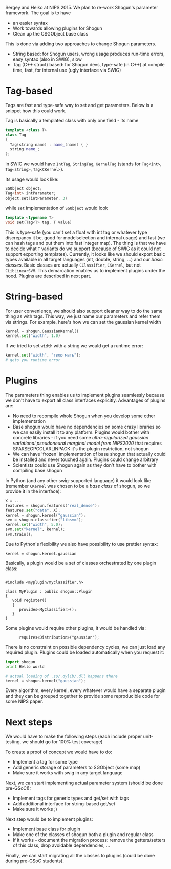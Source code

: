 Sergey and Heiko at NIPS 2015. We plan to re-work Shogun's parameter framework. The goal is to have

 * an easier syntax
 * Work towards allowing plugins for Shogun
 * Clean up the CSGObject base class

This is done via adding two approaches to change Shogun parameters.
 * String based: for Shogun users, wrong usage produces run-time errors, easy syntax (also in SWIG), slow
 * Tag (C++ struct) based: for Shogun devs, type-safe (in C++) at compile time, fast, for internal use (ugly interface via SWIG)

Tag-based
=========

Tags are fast and type-safe way to set and get parameters. Below is a snippet how this could work.

Tag is basically a templated class with only one field - its name
```cpp
template <class T>
class Tag 
{
  Tag(string name) : name_(name) { }
  string name_;
};
```
in SWIG we would have `IntTag`, `StringTag`, `KernelTag` (stands for `Tag<int>`, `Tag<string>`, `Tag<CKernel>`).

Its usage would look like: 
```cpp
SGObject object;
Tag<int> intParameter;
object.set(intParameter, 3)
```
while `set` implementation of `SGObject` would look
```cpp
template <typename T>
void set(Tag<T> tag, T value)
```

This is type-safe (you can't set a float with int tag or whatever type discrepancy it be, good for modelselection and internal usage) and fast (we can hash tags and put them into fast integer map). The thing is that we have to decide what `T` variants do we support (because of SWIG as it could not support exporting templates). Currently, it looks like we should export basic types available in all target languages (int, double, string, ...) and our *basic classes*. Basic classes are actually `CClassifier`, `CKernel`, but not `CLibLinearSVM`. This demarcation enables us to implement plugins under the hood. Plugins are described in next part.

String-based
============

For user convenience, we should also support cleaner way to do the same thing as with tags. This way, we just name our parameters and refer them via strings. For example, here's how we can set the gaussian kernel width 

```python
kernel = shogun.GaussianKernel()
kernel.set("width", 1.0)
```

If we tried to set `width` with a string we would get a runtime error:

```python
kernel.set("width", "твою мать");
# gets you runtime error
```

Plugins
=======

The parameters thing enables us to implement plugins seamlessly because we don't have to export all class interfaces explicitly. Advantages of plugins are:

* No need to recompile whole Shogun when you develop some other implementation
* Base shogun would have no dependencies on some crazy libraries so we can easily install it to any platform. Plugins would bother with concrete libraries - if you need some *ultra-regularized gaussian variational pseudoneural marginal model from NIPS2020* that requires SPARSEGPCOLARLINPACK it's the plugin restriction, not shogun
* We can have 'frozen' implementation of base shogun that actually could be installed and never touched again. Plugins could change arbitrary
* Scientists could use Shogun again as they don't have to bother with compiling base shogun

In Python (and any other swig-supported language) it would look like (remember `CKernel` was chosen to be a *base class* of shogun, so we provide it in the interface):

```python
X = ...
features = shogun.features("real_dense");
features.set("data", X);
kernel = shogun.kernel("gaussian");
svm = shogun.classifier("libsvm");
kernel.set("width", 5.0);
svm.set("kernel", kernel);
svm.train();
``` 

Due to Python's flexibility we also have possibility to use prettier syntax:
```
kernel = shogun.kernel.gaussian
```

Basically, a plugin would be a set of classes orchestrated by one plugin class:

```

#include <myplugin/myclassifier.h>

class MyPlugin : public shogun::Plugin
{
   void register()
   {
      provides<MyClassifier>();
   }
}
```

Some plugins would require other plugins, it would be handled via:

```
      requires<Distribution>("gaussian");
```

There is no constraint on possible dependency cycles, we can just load any required plugin. Plugins could be loaded automatically when you request it:

```python
import shogun
print Hello world

# actual loading of .so/.dylib/.dll happens there
kernel = shogun.kernel("gaussian");
```

Every algorithm, every kernel, every whatever would have a separate plugin and they can be grouped together to provide some reproducible code for some NIPS paper.

Next steps
==========

We would have to make the following steps (each include proper unit-testing, we should go for 100% test coverage) 

To create a proof of concept we would have to do:
* Implement a tag for some type
* Add generic storage of parameters to SGObject (some map)
* Make sure it works with swig in any target language 

Next, we can start implementing actual parameter system (should be done pre-GSoC!):

* Implement tags for generic types and get/set with tags
* Add additional interface for string-based get/set
* Make sure it works ;)

Next step would be to implement plugins:
* Implement base class for plugin
* Make one of the classes of shogun both a plugin and regular class
* If it works - document the migration process: remove the getters/setters of this class, drop avoidable dependencies, ...

Finally, we can start migrating all the classes to plugins (could be done during pre-GSoC students).